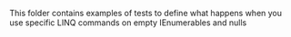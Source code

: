 ﻿This folder contains examples of tests to define what happens when you use specific LINQ commands on empty IEnumerables and nulls